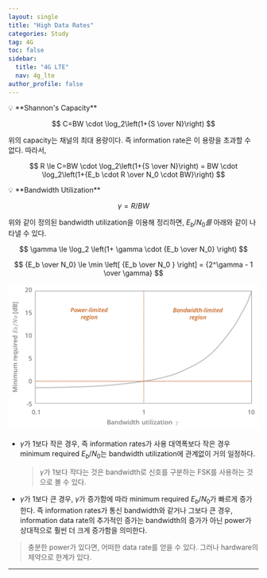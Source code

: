 ```yaml
---
layout: single
title: "High Data Rates"
categories: Study
tag: 4G
toc: false
sidebar:
  title: "4G LTE"
  nav: 4g_lte
author_profile: false
---
```


<div class = "notice" markdown = "1">
💡 **Shannon's Capacity**

$$
C=BW \cdot \log_2\left(1+{S \over N}\right)
$$

</div>

위의 capacity는 채널의 최대 용량이다. 즉 information rate은 이 용량을 초과할 수 없다. 따라서,

$$
R \le C=BW \cdot \log_2\left(1+{S \over N}\right) = BW \cdot \log_2\left(1+{E_b \cdot R \over N_0 \cdot BW}\right)
$$

<div class = "notice" markdown = "1">
💡 **Bandwidth Utilization**

$$
\gamma = R / BW
$$

</div>

위와 같이 정의된 bandwidth utilization을 이용해 정리하면, $E_b/N_0$*를* 아래와 같이 나타낼 수 있다.

$$
\gamma \le \log_2 \left(1+ \gamma \cdot {E_b \over N_0} \right) 
$$

$$
{E_b \over N_0} \le \min  \left[ {E_b \over N_0 } \right] = {2^\gamma - 1 \over \gamma}
$$

![](images/4g_lte-2.1/graph_1.png)

- $\gamma$가 1보다 작은 경우, 즉 information rates가 사용 대역폭보다 작은 경우
minimum required $E_b/N_0$는 bandwidth utilization에 관계없이 거의 일정하다.
    
    > $\gamma$가 1보다 작다는 것은 bandwidth로 신호를 구분하는 FSK를 사용하는 것으로 볼 수 있다.
    > 

- $\gamma$가 1보다 큰 경우, $\gamma$가 증가함에 따라 minimum required $E_b/N_0$가 빠르게 증가한다.
즉 information rates가 통신 bandwidth와 같거나 그보다 큰 경우, information data rate의 추가적인 증가는 bandwidth의 증가가 아닌 power가 상대적으로 훨씬 더 크게 증가함을 의미한다.

> 충분한 power가 있다면, 어떠한 data rate를 얻을 수 있다. 그러나 hardware의 제약으로 한계가 있다.
> 


---
